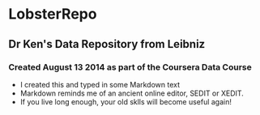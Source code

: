 LobsterRepo
===========

## Dr Ken's Data Repository from Leibniz

### Created August 13 2014 as part of the Coursera Data Course

* I created this and typed in some Markdown text
* Markdown reminds me of an ancient online editor, SEDIT or XEDIT.
* If you live long enough, your old sklls will become useful again!

